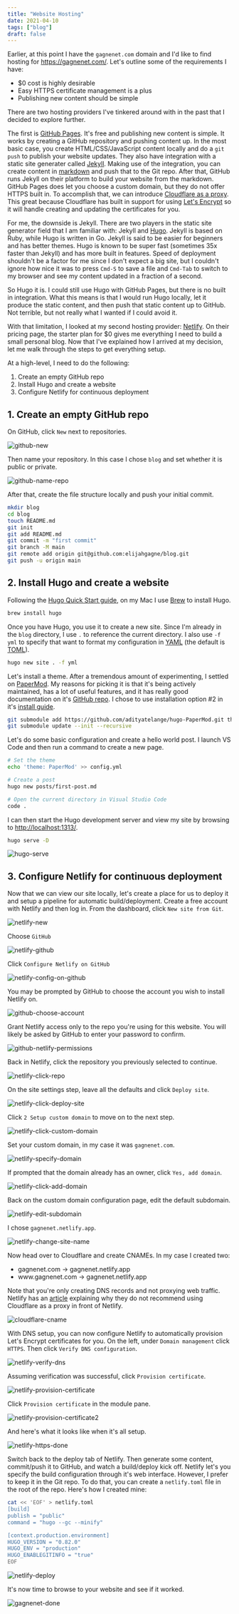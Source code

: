 ```yaml
---
title: "Website Hosting"
date: 2021-04-10
tags: ["blog"]
draft: false
---
```


Earlier, at this point I have the `gagnenet.com` domain and I'd like to find hosting for https://gagnenet.com/. Let's outline some of the requirements I have:

- $0 cost is highly desirable
- Easy HTTPS certificate management is a plus
- Publishing new content should be simple

There are two hosting providers I've tinkered around with in the past that I decided to explore further.

The first is [GitHub Pages](https://pages.github.com/). It's free and publishing new content is simple. It works by creating a GitHub repository and pushing content up. In the most basic case, you create HTML/CSS/JavaScript content locally and do a `git push` to publish your website updates. They also have integration with a static site generater called [Jekyll](https://jekyllrb.com/). Making use of the integration, you can create content in [markdown](https://www.markdownguide.org/getting-started/) and push that to the Git repo. After that, GitHub runs Jekyll on their platform to build your website from the markdown. GitHub Pages does let you choose a custom domain, but they do not offer HTTPS built in. To accomplish that, we can introduce [Cloudflare as a proxy](https://blog.cloudflare.com/secure-and-fast-github-pages-with-cloudflare/). This great because Cloudflare has built in support for using [Let's Encrypt](https://letsencrypt.org/) so it will handle creating and updating the certificates for you.

For me, the downside is Jekyll. There are two players in the static site generator field that I am familiar with: Jekyll and [Hugo](https://gohugo.io/). Jekyll is based on Ruby, while Hugo is written in Go. Jekyll is said to be easier for beginners and has better themes. Hugo is known to be super fast (sometimes 35x faster than Jekyll) and has more built in features. Speed of deployment shouldn't be a factor for me since I don't expect a big site, but I couldn't ignore how nice it was to press `Cmd-S` to save a file and `Cmd-Tab` to switch to my browser and see my content updated in a fraction of a second.

So Hugo it is. I could still use Hugo with GitHub Pages, but there is no built in integration. What this means is that I would run Hugo locally, let it produce the static content, and then push that static content up to GitHub. Not terrible, but not really what I wanted if I could avoid it.

With that limitation, I looked at my second hosting provider: [Netlify](https://netlify.com/). On their pricing page, the starter plan for $0 gives me everything I need to build a small personal blog. Now that I've explained how I arrived at my decision, let me walk through the steps to get everything setup.

At a high-level, I need to do the following:

1. Create an empty GitHub repo
2. Install Hugo and create a website
3. Configure Netlify for continuous deployment

## 1. Create an empty GitHub repo

On GitHub, click `New` next to repositories.

![github-new](/website-hosting/github-new.png)

Then name your repository. In this case I chose `blog` and set whether it is public or private.

![github-name-repo](/website-hosting/github-name-repo.png)

After that, create the file structure locally and push your initial commit.

```sh
mkdir blog
cd blog
touch README.md
git init
git add README.md
git commit -m "first commit"
git branch -M main
git remote add origin git@github.com:elijahgagne/blog.git
git push -u origin main
```

## 2. Install Hugo and create a website

Following the [Hugo Quick Start guide](https://gohugo.io/getting-started/quick-start/), on my Mac I use [Brew](https://brew.sh/) to install Hugo.

```sh
brew install hugo
```

Once you have Hugo, you use it to create a new site. Since I'm already in the `blog` directory, I use `.` to reference the current directory. I also use `-f yml` to specify that want to format my configuration in [YAML](https://www.cloudbees.com/blog/yaml-tutorial-everything-you-need-get-started/) (the default is [TOML](https://toml.io/en/)).

```sh
hugo new site . -f yml
```

Let's install a theme. After a tremendous amount of experimenting, I settled on [PaperMod](https://themes.gohugo.io/hugo-papermod/). My reasons for picking it is that it's being actively maintained, has a lot of useful features, and it has really good documentation on it's [GitHub repo](https://github.com/adityatelange/hugo-PaperMod). I chose to use installation option #2 in it's [install guide](https://adityatelange.github.io/hugo-PaperMod/posts/papermod/papermod-installation/).

```sh
git submodule add https://github.com/adityatelange/hugo-PaperMod.git themes/PaperMod --depth=1
git submodule update --init --recursive
```

Let's do some basic configuration and create a hello world post. I launch VS Code and then run a command to create a new page.

```sh
# Set the theme
echo 'theme: PaperMod' >> config.yml

# Create a post
hugo new posts/first-post.md

# Open the current directory in Visual Studio Code
code .
```

I can then start the Hugo development server and view my site by browsing to [http://localhost:1313/](http://localhost:1313/).

```sh
hugo serve -D
```

![hugo-serve](/website-hosting/hugo-serve.png)

## 3. Configure Netlify for continuous deployment

Now that we can view our site locally, let's create a place for us to deploy it and setup a pipeline for automatic build/deployment. Create a free account with Netlify and then log in. From the dashboard, click `New site from Git`.

![netlify-new](/website-hosting/netlify-new.png)

Choose `GitHub`

![netlify-github](/website-hosting/netlify-github.png)

Click `Configure Netlify on GitHub`

![netlify-config-on-github](/website-hosting/netlify-config-on-github.png)

You may be prompted by GitHub to choose the account you wish to install Netlify on.

![github-choose-account](/website-hosting/github-choose-account.png)

Grant Netlify access only to the repo you're using for this website. You will likely be asked by GitHub to enter your password to confirm.

![github-netlify-permissions](/website-hosting/github-netlify-permissions.png)

Back in Netlify, click the repository you previously selected to continue.

![netlify-click-repo](/website-hosting/netlify-click-repo.png)

On the site settings step, leave all the defaults and click `Deploy site`.

![netlify-click-deploy-site](/website-hosting/netlify-click-deploy-site.png)

Click `2 Setup custom domain` to move on to the next step.

![netlify-click-custom-domain](/website-hosting/netlify-click-custom-domain.png)

Set your custom domain, in my case it was `gagnenet.com`.

![netlify-specify-domain](/website-hosting/netlify-specify-domain.png)

If prompted that the domain already has an owner, click `Yes, add domain`.

![netlify-click-add-domain](/website-hosting/netlify-click-add-domain.png)

Back on the custom domain configuration page, edit the default subdomain.

![netlify-edit-subdomain](/website-hosting/netlify-edit-subdomain.png)

I chose `gagnenet.netlify.app`.

![netlify-change-site-name](/website-hosting/netlify-change-site-name.png)

Now head over to Cloudflare and create CNAMEs. In my case I created two:
- gagnenet.com -> gagnenet.netlify.app
- <span>www.</span>gagnenet.com -> gagnenet.netlify.app

Note that you're only creating DNS records and not proxying web traffic. Netlify has an [article](https://www.netlify.com/blog/2017/03/28/why-you-dont-need-cloudflare-with-netlify/) explaining why they do not recommend using Cloudflare as a proxy in front of Netlify.

![cloudflare-cname](/website-hosting/cloudflare-cname.png)

With DNS setup, you can now configure Netlify to automatically provision Let's Encrypt certificates for you. On the left, under `Domain management` click `HTTPS`. Then click `Verify DNS configuration`.

![netlify-verify-dns](/website-hosting/netlify-verify-dns.png)

Assuming verification was successful, click `Provision certificate`.

![netlify-provision-certificate](/website-hosting/netlify-provision-certificate.png)

Click `Provision certificate` in the module pane.

![netlify-provision-certificate2](/website-hosting/netlify-provision-certificate2.png)

And here's what it looks like when it's all setup.

![netlify-https-done](/website-hosting/netlify-https-done.png)

Switch back to the deploy tab of Netlify. Then generate some content, commit/push it to GitHub, and watch a build/deploy kick off. Netlify let's you specify the build configuration through it's web interface. However, I prefer to keep it in the Git repo. To do that, you can create a `netlify.toml` file in the root of the repo. Here's how I created mine:

```sh
cat << 'EOF' > netlify.toml
[build]
publish = "public"
command = "hugo --gc --minify"

[context.production.environment]
HUGO_VERSION = "0.82.0"
HUGO_ENV = "production"
HUGO_ENABLEGITINFO = "true"
EOF
```

![netlify-deploy](/website-hosting/netlify-deploy.png)

It's now time to browse to your website and see if it worked.

![gagnenet-done](/website-hosting/gagnenet-done.png)
